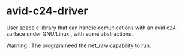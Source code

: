 # avid-c24-driver

User space c library that can handle comunications with an avid c24 surface under GNU/Linux , with some abstractions.



Warning : The program need the net_raw capability to run.